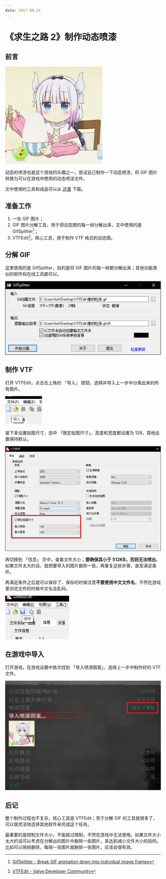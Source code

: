 ```yaml
---
date: 2017-08-25
---
```


# 《求生之路 2》制作动态喷漆

## 前言

![img](./making-dynamic-spray-paint-for-left-4-dead-2.assets/kana.gif)

动态的喷漆也是这个游戏的乐趣之一，尝试自己制作一下动态喷漆，将 GIF 图片转换为可以在游戏中使用的动态喷涂文件。

文中使用的工具和成品可以从 [这里](https://zfile.iuok.me/directlink/1/articles/making-dynamic-spray-paint-for-left-4-dead-2/tools.zip) 下载。

<!-- more -->

## 准备工作

1. 一张 GIF 图片；
2. GIF 图片分解工具，用于把动态图的每一帧分解出来，文中使用的是 GifSplitter[^1]；
3. VTFEdit[^2]，核心工具，用于制作 VTF 格式的动态图。

## 分解 GIF

这里使用的是 GifSplitter，目的是将 GIF 图片的每一帧都分解出来；其他功能类似的软件和在线工具都可以。

![img](./making-dynamic-spray-paint-for-left-4-dead-2.assets/gifsplitter.png)

## 制作 VTF

打开 VTFEdit，点击左上角的 「导入」 按钮，选择并导入上一步中分离出来的所有图片。

![img](./making-dynamic-spray-paint-for-left-4-dead-2.assets/import.png)

接下来设置贴图尺寸，选中 「限定贴图尺寸」，高度和宽度都设置为 128，其他设置保持默认。

![img](./making-dynamic-spray-paint-for-left-4-dead-2.assets/options.png)

再切换到 「信息」 页中，查看文件大小；**要确保其小于 512KB，否则无法喷出**。如果文件太大的话，就把要导入的图片删除一些，再重复这些步骤，直至满足条件。

再满足条件之后就可以保存了，保存的时候注意**不要使用中文文件名**，不然在游戏里浏览文件的时候中文名会乱码。

![img](./making-dynamic-spray-paint-for-left-4-dead-2.assets/save.png)

## 在游戏中导入

打开游戏，在游戏设置中依次找到 「导入喷漆图案」，选择上一步中制作好的 VTF 文件。

![img](./making-dynamic-spray-paint-for-left-4-dead-2.assets/import-to-game.png)

## 后记

整个制作过程也不复杂，核心工具是 VTFEdit；至于分解 GIF 的工具就很多了，可以很灵活地选择其他软件来完成这个任务。

最重要的是控制文件大小，不能超过限制，不然在游戏中无法使用。如果文件大小太大的话可以考虑在分解出的图片中删除一些图片，来达到减小文件大小的目的。比如可以隔帧删除，每隔一张图片就删除一张图片，应该会很有效。

[^1]: [GifSplitter - Break GIF animation down into individual image frames](https://www.xoyosoft.com/gs/)
[^2]: [VTFEdit - Valve Developer Community](https://developer.valvesoftware.com/wiki/VTFEdit)
